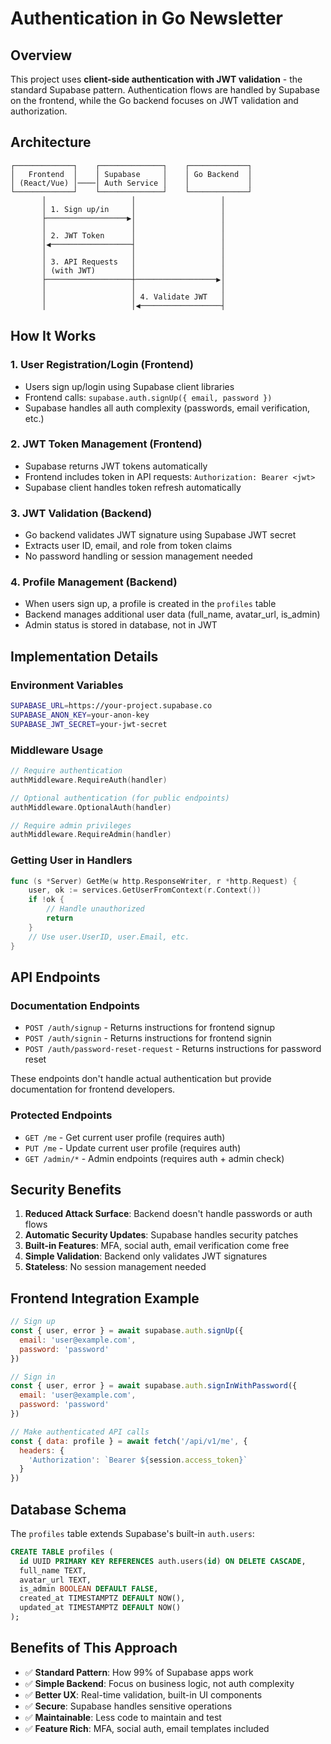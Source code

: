 # Authentication in Go Newsletter

## Overview

This project uses **client-side authentication with JWT validation** - the standard Supabase pattern. Authentication flows are handled by Supabase on the frontend, while the Go backend focuses on JWT validation and authorization.

## Architecture

```
┌─────────────┐    ┌──────────────┐    ┌─────────────┐
│   Frontend  │    │ Supabase     │    │ Go Backend  │
│ (React/Vue) │────│ Auth Service │    │             │
└─────────────┘    └──────────────┘    └─────────────┘
       │                   │                   │
       │ 1. Sign up/in     │                   │
       ├──────────────────▶│                   │
       │                   │                   │
       │ 2. JWT Token      │                   │
       │◀──────────────────┤                   │
       │                   │                   │
       │ 3. API Requests   │                   │
       │ (with JWT)        │                   │
       ├───────────────────┼──────────────────▶│
       │                   │                   │
       │                   │ 4. Validate JWT   │
       │                   │◀──────────────────┤
```

## How It Works

### 1. **User Registration/Login (Frontend)**
- Users sign up/login using Supabase client libraries
- Frontend calls: `supabase.auth.signUp({ email, password })`
- Supabase handles all auth complexity (passwords, email verification, etc.)

### 2. **JWT Token Management (Frontend)**
- Supabase returns JWT tokens automatically
- Frontend includes token in API requests: `Authorization: Bearer <jwt>`
- Supabase client handles token refresh automatically

### 3. **JWT Validation (Backend)**
- Go backend validates JWT signature using Supabase JWT secret
- Extracts user ID, email, and role from token claims
- No password handling or session management needed

### 4. **Profile Management (Backend)**
- When users sign up, a profile is created in the `profiles` table
- Backend manages additional user data (full_name, avatar_url, is_admin)
- Admin status is stored in database, not in JWT

## Implementation Details

### Environment Variables
```bash
SUPABASE_URL=https://your-project.supabase.co
SUPABASE_ANON_KEY=your-anon-key
SUPABASE_JWT_SECRET=your-jwt-secret
```

### Middleware Usage
```go
// Require authentication
authMiddleware.RequireAuth(handler)

// Optional authentication (for public endpoints)
authMiddleware.OptionalAuth(handler)

// Require admin privileges
authMiddleware.RequireAdmin(handler)
```

### Getting User in Handlers
```go
func (s *Server) GetMe(w http.ResponseWriter, r *http.Request) {
    user, ok := services.GetUserFromContext(r.Context())
    if !ok {
        // Handle unauthorized
        return
    }
    // Use user.UserID, user.Email, etc.
}
```

## API Endpoints

### Documentation Endpoints
- `POST /auth/signup` - Returns instructions for frontend signup
- `POST /auth/signin` - Returns instructions for frontend signin  
- `POST /auth/password-reset-request` - Returns instructions for password reset

These endpoints don't handle actual authentication but provide documentation for frontend developers.

### Protected Endpoints
- `GET /me` - Get current user profile (requires auth)
- `PUT /me` - Update current user profile (requires auth)
- `GET /admin/*` - Admin endpoints (requires auth + admin check)

## Security Benefits

1. **Reduced Attack Surface**: Backend doesn't handle passwords or auth flows
2. **Automatic Security Updates**: Supabase handles security patches
3. **Built-in Features**: MFA, social auth, email verification come free
4. **Simple Validation**: Backend only validates JWT signatures
5. **Stateless**: No session management needed

## Frontend Integration Example

```javascript
// Sign up
const { user, error } = await supabase.auth.signUp({
  email: 'user@example.com',
  password: 'password'
})

// Sign in
const { user, error } = await supabase.auth.signInWithPassword({
  email: 'user@example.com', 
  password: 'password'
})

// Make authenticated API calls
const { data: profile } = await fetch('/api/v1/me', {
  headers: {
    'Authorization': `Bearer ${session.access_token}`
  }
})
```

## Database Schema

The `profiles` table extends Supabase's built-in `auth.users`:

```sql
CREATE TABLE profiles (
  id UUID PRIMARY KEY REFERENCES auth.users(id) ON DELETE CASCADE,
  full_name TEXT,
  avatar_url TEXT,
  is_admin BOOLEAN DEFAULT FALSE,
  created_at TIMESTAMPTZ DEFAULT NOW(),
  updated_at TIMESTAMPTZ DEFAULT NOW()
);
```

## Benefits of This Approach

- ✅ **Standard Pattern**: How 99% of Supabase apps work
- ✅ **Simple Backend**: Focus on business logic, not auth complexity  
- ✅ **Better UX**: Real-time validation, built-in UI components
- ✅ **Secure**: Supabase handles sensitive operations
- ✅ **Maintainable**: Less code to maintain and test
- ✅ **Feature Rich**: MFA, social auth, email templates included 